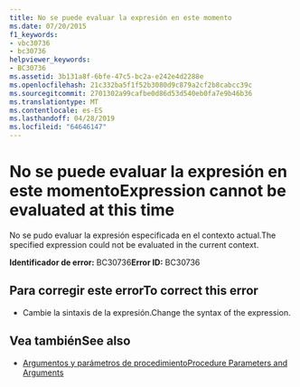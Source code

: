 ```yaml
---
title: No se puede evaluar la expresión en este momento
ms.date: 07/20/2015
f1_keywords:
- vbc30736
- bc30736
helpviewer_keywords:
- BC30736
ms.assetid: 3b131a8f-6bfe-47c5-bc2a-e242e4d2288e
ms.openlocfilehash: 21c332ba5f1f52b3080d9c879a2cf2b8cabcc39c
ms.sourcegitcommit: 2701302a99cafbe0d86d53d540eb0fa7e9b46b36
ms.translationtype: MT
ms.contentlocale: es-ES
ms.lasthandoff: 04/28/2019
ms.locfileid: "64646147"
---
```

# <a name="expression-cannot-be-evaluated-at-this-time"></a><span data-ttu-id="c1f27-102">No se puede evaluar la expresión en este momento</span><span class="sxs-lookup"><span data-stu-id="c1f27-102">Expression cannot be evaluated at this time</span></span>
<span data-ttu-id="c1f27-103">No se pudo evaluar la expresión especificada en el contexto actual.</span><span class="sxs-lookup"><span data-stu-id="c1f27-103">The specified expression could not be evaluated in the current context.</span></span>  
  
 <span data-ttu-id="c1f27-104">**Identificador de error:** BC30736</span><span class="sxs-lookup"><span data-stu-id="c1f27-104">**Error ID:** BC30736</span></span>  
  
## <a name="to-correct-this-error"></a><span data-ttu-id="c1f27-105">Para corregir este error</span><span class="sxs-lookup"><span data-stu-id="c1f27-105">To correct this error</span></span>  
  
- <span data-ttu-id="c1f27-106">Cambie la sintaxis de la expresión.</span><span class="sxs-lookup"><span data-stu-id="c1f27-106">Change the syntax of the expression.</span></span>  
  
## <a name="see-also"></a><span data-ttu-id="c1f27-107">Vea también</span><span class="sxs-lookup"><span data-stu-id="c1f27-107">See also</span></span>

- [<span data-ttu-id="c1f27-108">Argumentos y parámetros de procedimiento</span><span class="sxs-lookup"><span data-stu-id="c1f27-108">Procedure Parameters and Arguments</span></span>](../../visual-basic/programming-guide/language-features/procedures/procedure-parameters-and-arguments.md)
